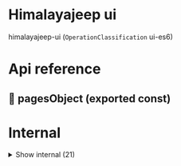 # Himalayajeep ui

himalayajeep-ui (`OperationClassification` ui-es6)



# Api reference

## 📄 pagesObject (exported const)

# Internal

<details><summary>Show internal (21)</summary>
    
  # `<EditProfile />`




| Input      |    |    |
| ---------- | -- | -- |
| - | | |
| **Output** | `JSX.Element`   |    |



## getPageTitle()

utility function to get a title from a page


| Input      |    |    |
| ---------- | -- | -- |
| - | | |
| **Output** |    |    |



## getQueryPath()

| Input      |    |    |
| ---------- | -- | -- |
| parsedUrlQuery (optional) | `NextParsedUrlQuery` |  |
| **Output** |    |    |



## `<JeepList />`

| Input      |    |    |
| ---------- | -- | -- |
| - | | |
| **Output** | `JSX.Element`   |    |



## `<JeepLogin />`

| Input      |    |    |
| ---------- | -- | -- |
| - | | |
| **Output** | `JSX.Element`   |    |



## `<JeepSignupPage />`

jeep driver needs to sign up


| Input      |    |    |
| ---------- | -- | -- |
| - | | |
| **Output** | `JSX.Element`   |    |



## `<JeepView />`

| Input      |    |    |
| ---------- | -- | -- |
| - | | |
| **Output** | `JSX.Element`   |    |



## `<Layout />`

| Input      |    |    |
| ---------- | -- | -- |
| {
  pages,
  children,
} | { pages: `MarkdownReaderPage`[], <br />children: {  }, <br /> } |  |
| **Output** | `JSX.Element`   |    |



## `<MenuItem />`

| Input      |    |    |
| ---------- | -- | -- |
| - | | |
| **Output** | `JSX.Element`   |    |



## 📄 EditProfile (exported const)

## 📄 getPageTitle (exported const)

utility function to get a title from a page


## 📄 getQueryPath (exported const)

## 📄 initialValues (exported const)

## 📄 JeepList (exported const)

## 📄 JeepLogin (exported const)

## 📄 JeepSignupPage (exported const)

## 📄 JeepView (exported const)

## 📄 Layout (exported const)

## 📄 MenuItem (exported const)

## 📄 pages (exported const)

## 📄 { useStore, StoreProvider } (exported const)

  </details>

